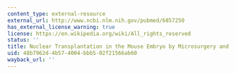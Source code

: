 ```yaml
---
content_type: external-resource
external_url: http://www.ncbi.nlm.nih.gov/pubmed/6857250
has_external_license_warning: true
license: https://en.wikipedia.org/wiki/All_rights_reserved
status: ''
title: Nuclear Transplantation in the Mouse Embryo by Microsurgery and Cell Fusion
uid: 48b7962d-4b57-4004-bbb5-02f21566ab60
wayback_url: ''
---
```

